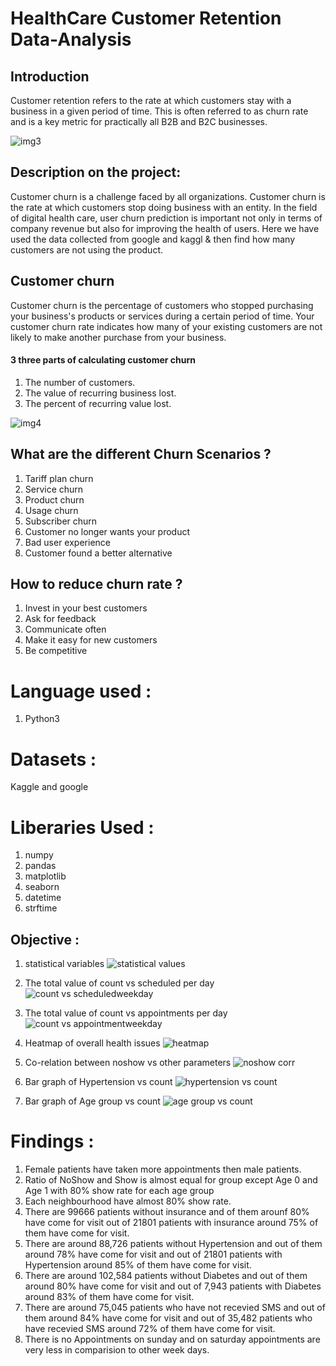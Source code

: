 # HealthCare Customer Retention Data-Analysis 

## Introduction
Customer retention refers to the rate at which customers stay with a business in a given period of time.
This is often referred to as churn rate and is a key metric for practically all B2B and B2C businesses.

![img3](https://github.com/rahulrajan15/Hospital_patients_Data_Analysis_python_project/assets/113009011/d5501e2f-b9e3-437b-aeb9-cdc3e6483b09)

## Description on the project:
Customer churn is a challenge faced by all organizations. 
Customer churn is the rate at which customers stop doing business with an entity. In the field of digital health care,
user churn prediction is important not only in terms of company revenue but also for improving the health of users. 
Here we have used the data collected from google and kaggl & then find how many customers are not using the product. 

## Customer churn
Customer churn is the percentage of customers who stopped purchasing your business's products or services during a certain period of time. 
Your customer churn rate indicates how many of your existing customers are not likely to make another purchase from your business.

#### 3 three parts of calculating customer churn
1) The number of customers.
2) The value of recurring business lost.
3) The percent of recurring value lost.

![img4](https://github.com/rahulrajan15/Hospital_patients_Data_Analysis_python_project/assets/113009011/30390371-8841-4882-9e57-7c92f5deb20f)

##  What are the different Churn Scenarios ?
1) Tariff plan churn
2) Service churn
3) Product churn
4) Usage churn
5) Subscriber churn
6) Customer no longer wants your product
7) Bad user experience
8) Customer found a better alternative

## How to reduce churn rate ?
1) Invest in your best customers
2) Ask for feedback
3) Communicate often
4) Make it easy for new customers
5) Be competitive

# Language used :
1) Python3

# Datasets : 
Kaggle and google

# Liberaries Used :
1) numpy 
2) pandas 
3) matplotlib
4) seaborn 
5) datetime
6) strftime

## Objective :
1) statistical variables
![statistical values](https://github.com/rahulrajan15/Hospital_patients_Data_Analysis_python_project/assets/113009011/de30b925-e481-4814-8042-af906a7e3ef9)

2) The total value of count vs scheduled per day
![count vs scheduledweekday](https://github.com/rahulrajan15/Hospital_patients_Data_Analysis_python_project/assets/113009011/5f9465ac-6da9-4aca-a5c1-88dab4f7a884)

3) The total value of count vs appointments per day
![count vs appointmentweekday](https://github.com/rahulrajan15/Hospital_patients_Data_Analysis_python_project/assets/113009011/e8dec95b-12e8-4802-b926-017176a74e5d)

4) Heatmap of overall health issues
![heatmap](https://github.com/rahulrajan15/Hospital_patients_Data_Analysis_python_project/assets/113009011/1d6697b9-57b8-486a-a917-aad36ab5edf0)

5) Co-relation between noshow vs other parameters
![noshow corr](https://github.com/rahulrajan15/Hospital_patients_Data_Analysis_python_project/assets/113009011/6943dbc8-dea5-47de-bc34-b60632e7c0f9)

6) Bar graph of Hypertension vs count
![hypertension vs count](https://github.com/rahulrajan15/Hospital_patients_Data_Analysis_python_project/assets/113009011/10599c1b-6a14-4e57-a9b9-6f9bbfd47ebc)

7) Bar graph of Age group vs count
![age group vs count](https://github.com/rahulrajan15/Hospital_patients_Data_Analysis_python_project/assets/113009011/eb29dcd5-898d-4365-a946-eb3a4c593390)


# Findings :
1) Female patients have taken more appointments then male patients.
2) Ratio of NoShow and Show is almost equal for group except Age 0 and Age 1 with 80% show rate for each age group
3) Each neighbourhood have almost 80% show rate.
4) There are 99666 patients without insurance and of them arounf 80% have come for visit out of 21801 patients with insurance around 75% of them have come for visit.
5) There are around 88,726 patients without  Hypertension and out of them around 78% have come for visit and out of 21801 patients with Hypertension around 85% of them have come for visit.
6) There are around 102,584 patients without Diabetes and out of them around 80% have come for visit and out of 7,943 patients with Diabetes around 83% of them have come for visit.
7) There are around 75,045 patients who have not recevied SMS and out of them around 84% have come for visit and out of 35,482 patients who have recevied SMS around 72% of them have come for visit.
8) There is no Appointments on sunday and on saturday appointments are very less in comparision to other week days.


